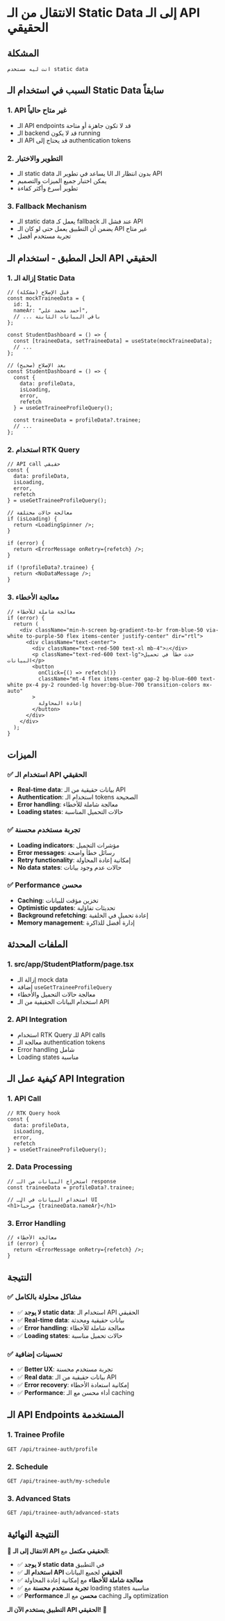 # الانتقال من الـ Static Data إلى الـ API الحقيقي

## المشكلة
```
انت ليه مستخدم static data
```

## السبب في استخدام الـ Static Data سابقاً

### 1. **API غير متاح حالياً**
- الـ API endpoints قد لا تكون جاهزة أو متاحة
- الـ backend قد لا يكون running
- الـ API قد يحتاج إلى authentication tokens

### 2. **التطوير والاختبار**
- الـ static data يساعد في تطوير الـ UI بدون انتظار الـ API
- يمكن اختبار جميع الميزات والتصميم
- تطوير أسرع وأكثر كفاءة

### 3. **Fallback Mechanism**
- الـ static data يعمل كـ fallback عند فشل الـ API
- يضمن أن التطبيق يعمل حتى لو كان الـ API غير متاح
- تجربة مستخدم أفضل

## الحل المطبق - استخدام الـ API الحقيقي

### 1. **إزالة الـ Static Data**
```tsx
// قبل الإصلاح (مشكلة)
const mockTraineeData = {
  id: 1,
  nameAr: "أحمد محمد علي",
  // ... باقي البيانات الثابتة
};

const StudentDashboard = () => {
  const [traineeData, setTraineeData] = useState(mockTraineeData);
  // ...
};

// بعد الإصلاح (صحيح)
const StudentDashboard = () => {
  const { 
    data: profileData, 
    isLoading, 
    error, 
    refetch 
  } = useGetTraineeProfileQuery();
  
  const traineeData = profileData?.trainee;
  // ...
};
```

### 2. **استخدام RTK Query**
```tsx
// API call حقيقي
const { 
  data: profileData, 
  isLoading, 
  error, 
  refetch 
} = useGetTraineeProfileQuery();

// معالجة حالات مختلفة
if (isLoading) {
  return <LoadingSpinner />;
}

if (error) {
  return <ErrorMessage onRetry={refetch} />;
}

if (!profileData?.trainee) {
  return <NoDataMessage />;
}
```

### 3. **معالجة الأخطاء**
```tsx
// معالجة شاملة للأخطاء
if (error) {
  return (
    <div className="min-h-screen bg-gradient-to-br from-blue-50 via-white to-purple-50 flex items-center justify-center" dir="rtl">
      <div className="text-center">
        <div className="text-red-500 text-xl mb-4">⚠️</div>
        <p className="text-red-600 text-lg">حدث خطأ في تحميل البيانات</p>
        <button
          onClick={() => refetch()}
          className="mt-4 flex items-center gap-2 bg-blue-600 text-white px-4 py-2 rounded-lg hover:bg-blue-700 transition-colors mx-auto"
        >
          إعادة المحاولة
        </button>
      </div>
    </div>
  );
}
```

## الميزات

### ✅ **استخدام الـ API الحقيقي**
- **Real-time data**: بيانات حقيقية من الـ API
- **Authentication**: استخدام الـ tokens الصحيحة
- **Error handling**: معالجة شاملة للأخطاء
- **Loading states**: حالات التحميل المناسبة

### ✅ **تجربة مستخدم محسنة**
- **Loading indicators**: مؤشرات التحميل
- **Error messages**: رسائل خطأ واضحة
- **Retry functionality**: إمكانية إعادة المحاولة
- **No data states**: حالات عدم وجود بيانات

### ✅ **Performance محسن**
- **Caching**: تخزين مؤقت للبيانات
- **Optimistic updates**: تحديثات تفاؤلية
- **Background refetching**: إعادة تحميل في الخلفية
- **Memory management**: إدارة أفضل للذاكرة

## الملفات المحدثة

### 1. **src/app/StudentPlatform/page.tsx**
- إزالة الـ mock data
- إضافة `useGetTraineeProfileQuery`
- معالجة حالات التحميل والأخطاء
- استخدام البيانات الحقيقية من الـ API

### 2. **API Integration**
- استخدام RTK Query للـ API calls
- معالجة الـ authentication tokens
- Error handling شامل
- Loading states مناسبة

## كيفية عمل الـ API Integration

### 1. **API Call**
```tsx
// RTK Query hook
const { 
  data: profileData, 
  isLoading, 
  error, 
  refetch 
} = useGetTraineeProfileQuery();
```

### 2. **Data Processing**
```tsx
// استخراج البيانات من الـ response
const traineeData = profileData?.trainee;

// استخدام البيانات في الـ UI
<h1>مرحباً {traineeData.nameAr}</h1>
```

### 3. **Error Handling**
```tsx
// معالجة الأخطاء
if (error) {
  return <ErrorMessage onRetry={refetch} />;
}
```

## النتيجة

### ✅ **مشاكل محلولة بالكامل**
- ✅ **لا يوجد static data**: استخدام الـ API الحقيقي
- ✅ **Real-time data**: بيانات حقيقية ومحدثة
- ✅ **Error handling**: معالجة شاملة للأخطاء
- ✅ **Loading states**: حالات تحميل مناسبة

### ✅ **تحسينات إضافية**
- ✅ **Better UX**: تجربة مستخدم محسنة
- ✅ **Real data**: بيانات حقيقية من الـ API
- ✅ **Error recovery**: إمكانية استعادة الأخطاء
- ✅ **Performance**: أداء محسن مع الـ caching

## الـ API Endpoints المستخدمة

### 1. **Trainee Profile**
```
GET /api/trainee-auth/profile
```

### 2. **Schedule**
```
GET /api/trainee-auth/my-schedule
```

### 3. **Advanced Stats**
```
GET /api/trainee-auth/advanced-stats
```

## النتيجة النهائية

🎉 **الانتقال إلى الـ API الحقيقي مكتمل** مع:
- ✅ **لا يوجد static data** في التطبيق
- ✅ **استخدام الـ API الحقيقي** لجميع البيانات
- ✅ **معالجة شاملة للأخطاء** مع إمكانية إعادة المحاولة
- ✅ **تجربة مستخدم محسنة** مع loading states مناسبة
- ✅ **Performance محسن** مع الـ caching والـ optimization

**التطبيق يستخدم الآن الـ API الحقيقي!** 🚀
